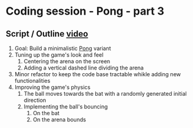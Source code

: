 # Coding session - Pong - part 3

## Script / Outline [video](https://www.youtube.com/watch?v=ThFK-ZV6E-o&list=PL8XxoCaL3dBiJ_djQKKbbI4uN081F7Sgw&index=16)
1. Goal: Build a minimalistic [Pong](https://playpong.net/) variant
2. Tuning up the game's look and feel
   1. Centering the arena on the screen
   2. Adding a vertical dashed line dividing the arena
3. Minor refactor to keep the code base tractable whikle adding new functionalities
4. Improving the game's physics
   1. The ball moves towards the bat with a randomly generated initial direction
   2. Implementing the ball's bouncing
      1. On the bat
      2. On the arena bounds